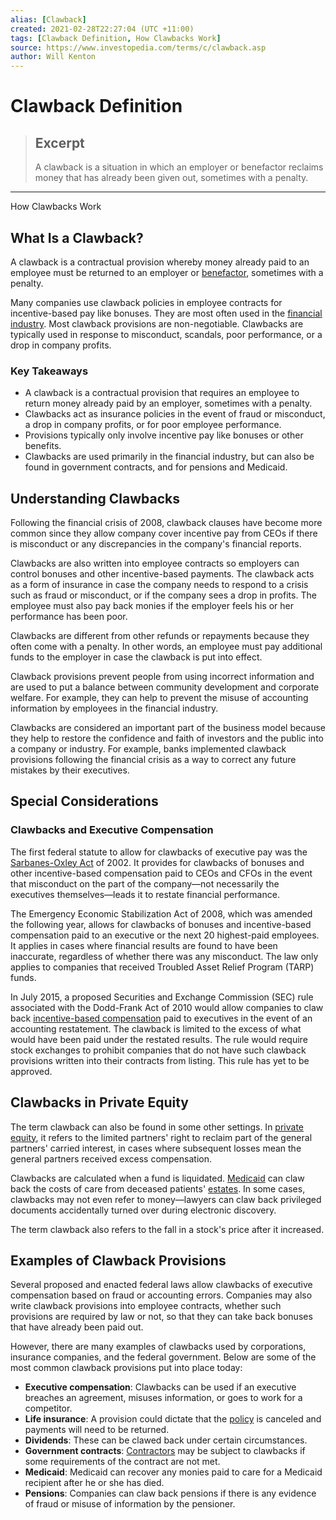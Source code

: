 ```yaml
---
alias: [Clawback]
created: 2021-02-28T22:27:04 (UTC +11:00)
tags: [Clawback Definition, How Clawbacks Work]
source: https://www.investopedia.com/terms/c/clawback.asp
author: Will Kenton
---
```


# Clawback Definition

> ## Excerpt
> A clawback is a situation in which an employer or benefactor reclaims money that has already been given out, sometimes with a penalty.

---

How Clawbacks Work
## What Is a Clawback?

A clawback is a contractual provision whereby money already paid to an employee must be returned to an employer or [benefactor](https://www.investopedia.com/terms/b/benefactor.asp), sometimes with a penalty.

Many companies use clawback policies in employee contracts for incentive-based pay like bonuses. They are most often used in the [financial industry](https://www.investopedia.com/terms/f/finra.asp). Most clawback provisions are non-negotiable. Clawbacks are typically used in response to misconduct, scandals, poor performance, or a drop in company profits.

### Key Takeaways

-   A clawback is a contractual provision that requires an employee to return money already paid by an employer, sometimes with a penalty.
-   Clawbacks act as insurance policies in the event of fraud or misconduct, a drop in company profits, or for poor employee performance.
-   Provisions typically only involve incentive pay like bonuses or other benefits.
-   Clawbacks are used primarily in the financial industry, but can also be found in government contracts, and for pensions and Medicaid.

## Understanding Clawbacks

Following the financial crisis of 2008, clawback clauses have become more common since they allow company cover incentive pay from CEOs if there is misconduct or any discrepancies in the company's financial reports. 

Clawbacks are also written into employee contracts so employers can control bonuses and other incentive-based payments. The clawback acts as a form of insurance in case the company needs to respond to a crisis such as fraud or misconduct, or if the company sees a drop in profits. The employee must also pay back monies if the employer feels his or her performance has been poor.

Clawbacks are different from other refunds or repayments because they often come with a penalty. In other words, an employee must pay additional funds to the employer in case the clawback is put into effect.

Clawback provisions prevent people from using incorrect information and are used to put a balance between community development and corporate welfare. For example, they can help to prevent the misuse of accounting information by employees in the financial industry.

Clawbacks are considered an important part of the business model because they help to restore the confidence and faith of investors and the public into a company or industry. For example, banks implemented clawback provisions following the financial crisis as a way to correct any future mistakes by their executives.

## Special Considerations

### Clawbacks and Executive Compensation

The first federal statute to allow for clawbacks of executive pay was the [Sarbanes-Oxley Act](https://www.investopedia.com/terms/s/sarbanesoxleyact.asp) of 2002. It provides for clawbacks of bonuses and other incentive-based compensation paid to CEOs and CFOs in the event that misconduct on the part of the company—not necessarily the executives themselves—leads it to restate financial performance.

The Emergency Economic Stabilization Act of 2008, which was amended the following year, allows for clawbacks of bonuses and incentive-based compensation paid to an executive or the next 20 highest-paid employees. It applies in cases where financial results are found to have been inaccurate, regardless of whether there was any misconduct. The law only applies to companies that received Troubled Asset Relief Program (TARP) funds.

In July 2015, a proposed Securities and Exchange Commission (SEC) rule associated with the Dodd-Frank Act of 2010 would allow companies to claw back [incentive-based compensation](https://www.investopedia.com/terms/a/accounting-based-incentive.asp) paid to executives in the event of an accounting restatement. The clawback is limited to the excess of what would have been paid under the restated results. The rule would require stock exchanges to prohibit companies that do not have such clawback provisions written into their contracts from listing. This rule has yet to be approved.

## Clawbacks in Private Equity

The term clawback can also be found in some other settings. In [private equity](https://www.investopedia.com/terms/p/privateequity.asp), it refers to the limited partners' right to reclaim part of the general partners' carried interest, in cases where subsequent losses mean the general partners received excess compensation.

Clawbacks are calculated when a fund is liquidated. [Medicaid](https://www.investopedia.com/articles/personal-finance/081114/medicaid-vs-medicare.asp) can claw back the costs of care from deceased patients' [estates](https://www.investopedia.com/terms/a/adjusted-gross-estate.asp). In some cases, clawbacks may not even refer to money—lawyers can claw back privileged documents accidentally turned over during electronic discovery.

The term clawback also refers to the fall in a stock's price after it increased.

## Examples of Clawback Provisions

Several proposed and enacted federal laws allow clawbacks of executive compensation based on fraud or accounting errors. Companies may also write clawback provisions into employee contracts, whether such provisions are required by law or not, so that they can take back bonuses that have already been paid out.

However, there are many examples of clawbacks used by corporations, insurance companies, and the federal government. Below are some of the most common clawback provisions put into place today:

-   **Executive compensation**: Clawbacks can be used if an executive breaches an agreement, misuses information, or goes to work for a competitor.
-   **Life insurance**: A provision could dictate that the [policy](https://www.investopedia.com/terms/l/lifeinsurance.asp) is canceled and payments will need to be returned.
-   **Dividends**: These can be clawed back under certain circumstances. 
-   **Government contracts**: [Contractors](https://www.investopedia.com/terms/i/independent-contractor.asp) may be subject to clawbacks if some requirements of the contract are not met. 
-   **Medicaid**: Medicaid can recover any monies paid to care for a Medicaid recipient after he or she has died.
-   **Pensions**: Companies can claw back pensions if there is any evidence of fraud or misuse of information by the pensioner.
